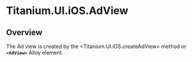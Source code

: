 # Titanium.UI.iOS.AdView

<TypeHeader/>

## Overview

The Ad view is created by the <Titanium.UI.iOS.createAdView> method or **`<AdView>`** Alloy element.

<ApiDocs/>
